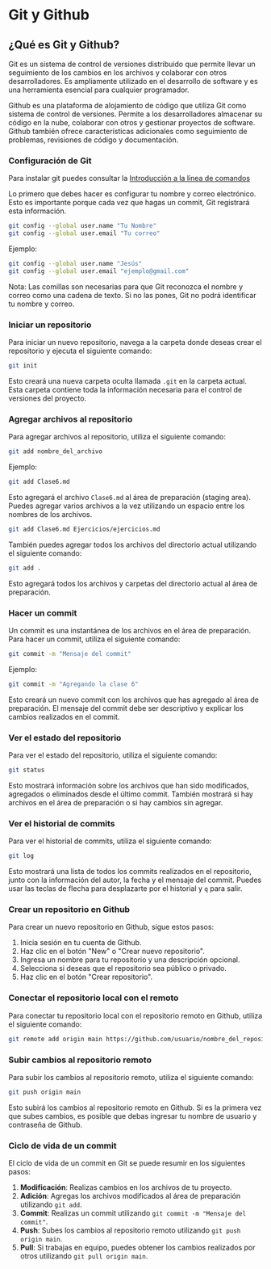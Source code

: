 # Git y Github

## ¿Qué es Git y Github?
Git es un sistema de control de versiones distribuido que permite llevar un seguimiento de los cambios en los archivos y colaborar con otros desarrolladores. Es ampliamente utilizado en el desarrollo de software y es una herramienta esencial para cualquier programador.

Github es una plataforma de alojamiento de código que utiliza Git como sistema de control de versiones. Permite a los desarrolladores almacenar su código en la nube, colaborar con otros y gestionar proyectos de software. Github también ofrece características adicionales como seguimiento de problemas, revisiones de código y documentación.

### Configuración de Git

Para instalar git puedes consultar la [Introducción a la línea de comandos](../2-IntroduccionLineaComandos/Clase2.md)

Lo primero que debes hacer es configurar tu nombre y correo electrónico. Esto es importante porque cada vez que hagas un commit, Git registrará esta información.

```bash
git config --global user.name "Tu Nombre"
git config --global user.email "Tu correo"
```

Ejemplo:

```bash
git config --global user.name "Jesús"
git config --global user.email "ejemplo@gmail.com"
```
Nota: Las comillas son necesarias para que Git reconozca el nombre y correo como una cadena de texto. Si no las pones, Git no podrá identificar tu nombre y correo.

### Iniciar un repositorio
Para iniciar un nuevo repositorio, navega a la carpeta donde deseas crear el repositorio y ejecuta el siguiente comando:

```bash
git init
```
Esto creará una nueva carpeta oculta llamada `.git` en la carpeta actual. Esta carpeta contiene toda la información necesaria para el control de versiones del proyecto.

### Agregar archivos al repositorio
Para agregar archivos al repositorio, utiliza el siguiente comando:

```bash
git add nombre_del_archivo
```
Ejemplo:

```bash
git add Clase6.md
```
Esto agregará el archivo `Clase6.md` al área de preparación (staging area). Puedes agregar varios archivos a la vez utilizando un espacio entre los nombres de los archivos.
```bash
git add Clase6.md Ejercicios/ejercicios.md
```
También puedes agregar todos los archivos del directorio actual utilizando el siguiente comando:

```bash
git add .
```
Esto agregará todos los archivos y carpetas del directorio actual al área de preparación.
### Hacer un commit
Un commit es una instantánea de los archivos en el área de preparación. Para hacer un commit, utiliza el siguiente comando:

```bash
git commit -m "Mensaje del commit"
```
Ejemplo:

```bash
git commit -m "Agregando la clase 6"
```
Esto creará un nuevo commit con los archivos que has agregado al área de preparación. El mensaje del commit debe ser descriptivo y explicar los cambios realizados en el commit.
### Ver el estado del repositorio
Para ver el estado del repositorio, utiliza el siguiente comando:

```bash
git status
```
Esto mostrará información sobre los archivos que han sido modificados, agregados o eliminados desde el último commit. También mostrará si hay archivos en el área de preparación o si hay cambios sin agregar.
### Ver el historial de commits
Para ver el historial de commits, utiliza el siguiente comando:

```bash
git log
```
Esto mostrará una lista de todos los commits realizados en el repositorio, junto con la información del autor, la fecha y el mensaje del commit. Puedes usar las teclas de flecha para desplazarte por el historial y `q` para salir.
### Crear un repositorio en Github
Para crear un nuevo repositorio en Github, sigue estos pasos:
1. Inicia sesión en tu cuenta de Github.
2. Haz clic en el botón "New" o "Crear nuevo repositorio".
3. Ingresa un nombre para tu repositorio y una descripción opcional.
4. Selecciona si deseas que el repositorio sea público o privado.
5. Haz clic en el botón "Crear repositorio".

### Conectar el repositorio local con el remoto
Para conectar tu repositorio local con el repositorio remoto en Github, utiliza el siguiente comando:

```bash
git remote add origin main https://github.com/usuario/nombre_del_repositorio.git
```

### Subir cambios al repositorio remoto
Para subir los cambios al repositorio remoto, utiliza el siguiente comando:

```bash
git push origin main
```
Esto subirá los cambios al repositorio remoto en Github. Si es la primera vez que subes cambios, es posible que debas ingresar tu nombre de usuario y contraseña de Github.

### Ciclo de vida de un commit

El ciclo de vida de un commit en Git se puede resumir en los siguientes pasos:
1. **Modificación**: Realizas cambios en los archivos de tu proyecto.
2. **Adición**: Agregas los archivos modificados al área de preparación utilizando `git add`.
3. **Commit**: Realizas un commit utilizando `git commit -m "Mensaje del commit"`.
4. **Push**: Subes los cambios al repositorio remoto utilizando `git push origin main`.
5. **Pull**: Si trabajas en equipo, puedes obtener los cambios realizados por otros utilizando `git pull origin main`.

